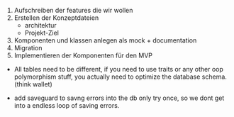 
1. Aufschreiben der features die wir wollen
2. Erstellen der Konzeptdateien
   - architektur
   - Projekt-Ziel
3. Komponenten und klassen anlegen als mock + documentation
4. Migration
5. Implementieren der Komponenten für den MVP

- All tables need to be different, if you need to use traits or
  any other oop polymorphism stuff, you actually need to optimize 
  the database schema. (think wallet)

- add saveguard to savng errors into the db only try once, so we 
  dont get into a endless loop of saving errors.


